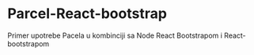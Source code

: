 # Parcel-React-bootstrap
 Primer upotrebe Pacela  u kombinciji  sa Node React Bootstrapom i React-bootstrapom
